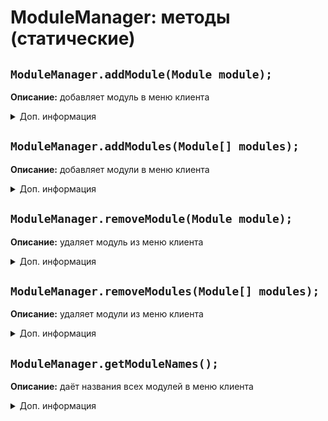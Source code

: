 # ModuleManager: методы (статические)
## `ModuleManager.addModule(Module module);`
**Описание:** добавляет модуль в меню клиента
<details>
<summary>Доп. информация</summary>

**Аргументы:**

| Аргумент | Значение |
| -------- | -------- |
| Module module | Модуль |

**Возвращает:** нет

**Пример:**
```js
var module = new Module("AutoLava", true, true, ModuleCategory.PLAYER);

ModuleManager.addModule(module);
```
</details>

## `ModuleManager.addModules(Module[] modules);`
**Описание:** добавляет модули в меню клиента
<details>
<summary>Доп. информация</summary>

**Аргументы:**

| Аргумент | Значение |
| -------- | -------- |
| Module[] modules | Массив модулей |

**Возвращает:** нет

**Пример:**
```js
var module1 = new Module("PasswordCracker", true, true, ModuleCategory.MISC);
var module2 = new Module("ExploitFinder", true, true, ModuleCategory.OTHER);

ModuleManager.addModules([module1, module2]);
```
</details>

## `ModuleManager.removeModule(Module module);`
**Описание:** удаляет модуль из меню клиента
<details>
<summary>Доп. информация</summary>

**Аргументы:**

| Аргумент | Значение |
| -------- | -------- |
| Module module | Модуль |

**Возвращает:** нет

**Пример:**
```js
var module = new Module("BlockReplacer", true, true, ModuleCategory.PLAYER); ModuleManager.addModule(module);

ModuleManager.removeModule(module);
```
</details>

## `ModuleManager.removeModules(Module[] modules);`
**Описание:** удаляет модули из меню клиента
<details>
<summary>Доп. информация</summary>

**Аргументы:**

| Аргумент | Значение |
| -------- | -------- |
| Module[] modules | Массив модулей |

**Возвращает:** нет

**Пример:**
```js
var module1 = new Module("MobKiller", true, true, ModuleCategory.MISC); ModuleManager.addModule(module1);
var module2 = new Module("TEST", true, true, ModuleCategory.MISC); ModuleManager.addModule(module2);

ModuleManager.removeModules([module1, module2]);
```
</details>

## `ModuleManager.getModuleNames();`
**Описание:** даёт названия всех модулей в меню клиента
<details>
<summary>Доп. информация</summary>

**Аргументы:** нет

**Возвращает:** `String[] moduleNames`

**Пример:**
```js
ModuleManager.getModuleNames(); // [AimBot, AntiBot... Script manager]
```
</details>
